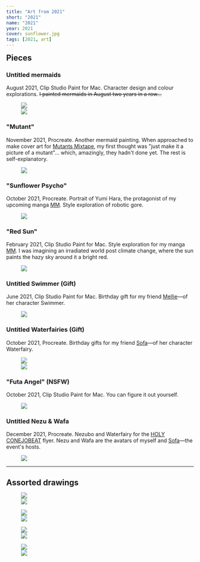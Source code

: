 ```yaml
---
title: "Art from 2021"
short: "2021"
name: "2021"
year: 2021
cover: sunflower.jpg
tags: [2021, art]
---
```


<h2 id="pieces" style="margin-bottom:0.5em;margin-top:0.5em">Pieces</h2>

### Untitled mermaids

August 2021, Clip Studio Paint for Mac. Character design and colour explorations. ~~I painted mermaids in August two years in a row…~~

<figure>
  <div class="img2f">
    <div style="flex:0.75;">
      <img src="{{ site.baseurl }}/assets/art/2021/octo.jpg">
    </div>
    <div style="flex:0.7022930431;">
      <img src="{{ site.baseurl }}/assets/art/2021/mermy.jpg">
    </div>
  </div>
</figure>

### "Mutant" 

November 2021, Procreate. Another mermaid painting. When approached to make cover art for <a href="{{ site.baseurl }}/work/mutants">Mutants Mixtape</a>, my first thought was "just make it a picture of a mutant"… which, amazingly, they hadn't done yet. The rest is self-explanatory.

<figure>
  <img src="{{ site.baseurl }}/assets/art/2021/mutant.jpg">
</figure>

### "Sunflower Psycho"

October 2021, Procreate. Portrait of Yumi Hara, the protagonist of my upcoming manga <a href="{{ site.baseurl }}/work/mm">MM</a>. Style exploration of robotic gore.

<figure>
  <img src="{{ site.baseurl }}/assets/art/2021/sunflower.jpg">
</figure>

### "Red Sun"

February 2021, Clip Studio Paint for Mac. Style exploration for my manga <a href="{{ site.baseurl }}/work/mm">MM</a>. I was imagining an irradiated world post climate change, where the sun paints the hazy sky around it a bright red.

<figure>
  <img src="{{ site.baseurl }}/assets/art/2021/redsun2.jpg">
</figure>

### Untitled Swimmer (Gift)

June 2021, Clip Studio Paint for Mac. Birthday gift for my friend <a href="https://twitter.com/qqqqDaubentonia">Mellie</a>—of her character Swimmer.

<figure>
  <img src="{{ site.baseurl }}/assets/art/2021/swimmer.jpg">
</figure>

### Untitled Waterfairies (Gift)

October 2021, Procreate. Birthday gifts for my friend <a href="http://yogurt200.com">Sofa</a>—of her character Waterfairy.

<figure>
  <div class="img2f">
    <div style="flex:0.666666666;">
      <img src="{{ site.baseurl }}/assets/art/2021/waterfairy.jpg">
    </div>
    <div style="flex:1.25;">
      <img src="{{ site.baseurl }}/assets/art/2021/wafa.jpg">
    </div>
  </div>
</figure>

### "Futa Angel" (NSFW)

October 2021, Clip Studio Paint for Mac. You can figure it out yourself.

<figure>
  <img src="{{ site.baseurl }}/assets/art/2021/futaheaven.jpg">
</figure>

### Untitled Nezu & Wafa

December 2021, Procreate. Nezubo and Waterfairy for the <a href="{{ site.baseurl }}/work/conejobeat/#holy-conejobeat">HOLY CONEJOBEAT</a> flyer. Nezu and Wafa are the avatars of myself and <a href="http://yogurt200.com">Sofa</a>—the event's hosts.

<figure>
  <img src="{{ site.baseurl }}/assets/art/2021/holy-chibis.jpg">
</figure>

* * *

<h2 id="assorted-drawings" style="margin-bottom:0.5em">Assorted drawings</h2>

<figure>
  <div class="img2f">
    <div style="flex:1;">
      <img src="{{ site.baseurl }}/assets/art/2021/drawings/bettys.jpg">
    </div>
    <div style="flex:0.4013429752;">
      <img src="{{ site.baseurl }}/assets/art/2021/drawings/smugnezu.jpg">
    </div>
  </div>
</figure>

<figure>
  <div class="img2f">
    <div style="flex:0.6345072507;">
      <img src="{{ site.baseurl }}/assets/art/2021/drawings/cutieyang.jpg">
    </div>
    <div style="flex:0.9516041327;">
      <img src="{{ site.baseurl }}/assets/art/2021/drawings/yangdrunk.jpg">
    </div>
  </div>
</figure>

<figure>
  <div class="img2f">
    <div style="flex:1.1460101868;">
      <img src="{{ site.baseurl }}/assets/art/2021/drawings/ming.jpg">
    </div>
    <div style="flex:0.985823337;">
      <img src="{{ site.baseurl }}/assets/art/2021/drawings/robotys.jpg">
    </div>
  </div>
</figure>

<figure>
  <div class="img2f">
    <div style="flex:1.1094117647;">
      <img src="{{ site.baseurl }}/assets/art/2021/drawings/cutierobots.jpg">
    </div>
    <div style="flex:1.4915360502;">
      <img src="{{ site.baseurl }}/assets/art/2021/drawings/tmodels.jpg">
    </div>
  </div>
</figure>

<!-- <figure>
  <img src="{{ site.baseurl }}/assets/art/2021/hug.jpg">
</figure> -->